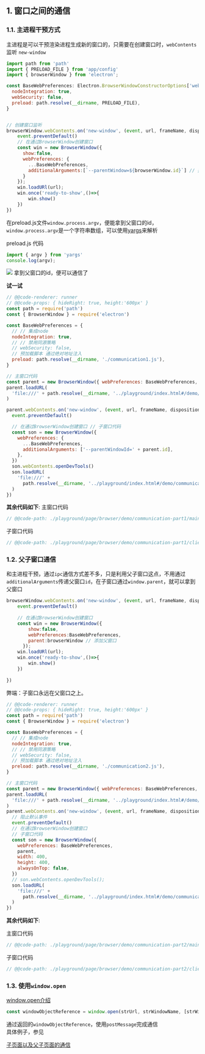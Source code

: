 ## 1. 窗口之间的通信
### 1.1. 主进程干预方式
主进程是可以干预渲染进程生成新的窗口的，只需要在创建窗口时，`webContents` 监听 `new-window` 

```javascript
import path from 'path'
import { PRELOAD_FILE } from 'app/config'
import { browserWindow } from 'electron';

const BaseWebPreferences: Electron.BrowserWindowConstructorOptions['webPreferences'] = {
  nodeIntegration: true,
  webSecurity: false,
  preload: path.resolve(__dirname, PRELOAD_FILE),
}


// 创建窗口监听
browserWindow.webContents.on('new-window', (event, url, frameName, disposition) => {
    event.preventDefault()
    // 在通过BrowserWindow创建窗口
    const win = new BrowserWindow({ 
      show:false, 
      webPreferences: {
        ...BaseWebPreferences,
        additionalArguments:[`--parentWindow=${browserWindow.id}`] // 把父窗口的id传过去
      } 
    });
    win.loadURl(url);
    win.once('ready-to-show',()=>{
        win.show()
    })
})
```
在preload.js文件`window.process.argv`，便能拿到父窗口的id，`window.process.argv`是一个字符串数组，可以使用<a href='https://github.com/yargs/yargs'>yargs</a>来解析

preload.js 代码
```javascript
import { argv } from 'yargs'
console.log(argv);
```
<img src='../../resources/markdown/yargv-parse.png'/>
拿到父窗口的id，便可以通信了

__试一试__

```javascript
// @@code-renderer: runner
// @@code-props: { hideRight: true, height:'600px' }
const path = require('path')
const { BrowserWindow } = require('electron')

const BaseWebPreferences = {
  // // 集成node
  nodeIntegration: true,
  // // 禁用同源策略
  // webSecurity: false,
  // 预加载脚本 通过绝对地址注入
  preload: path.resolve(__dirname, './communication1.js'),
}

// 主窗口代码
const parent = new BrowserWindow({ webPreferences: BaseWebPreferences, x: 100, y: 0 })
parent.loadURL(
  'file:///' + path.resolve(__dirname, '../playground/index.html#/demo/communication-part1/main')
)

parent.webContents.on('new-window', (event, url, frameName, disposition) => {
  event.preventDefault()

  // 在通过BrowserWindow创建窗口 // 子窗口代码
  const son = new BrowserWindow({
    webPreferences: {
      ...BaseWebPreferences,
      additionalArguments: ['--parentWindowId=' + parent.id],
    },
  })
  son.webContents.openDevTools()
  son.loadURL(
    'file:///' +
      path.resolve(__dirname, '../playground/index.html#/demo/communication-part1/client'),
  )
})
```
__其余代码如下__:
主窗口代码
```javascript
// @@code-path: ./playground/page/browser/demo/communication-part1/main.tsx
```
子窗口代码
```javascript
// @@code-path: ./playground/page/browser/demo/communication-part1/client.tsx
```


### 1.2. 父子窗口通信

和主进程干预，通过`ipc`通信方式差不多，只是利用父子窗口这点，不用通过`additionalArguments`传递父窗口`id`，在子窗口通过`window.parent`，就可以拿到父窗口

```javascript
browserWindow.webContents.on('new-window', (event, url, frameName, disposition) => {
    event.preventDefault()
      
    // 在通过BrowserWindow创建窗口
    const win = new BrowserWindow({ 
        show:false, 
        webPreferences:BaseWebPreferences,
        parent:browserWindow // 添加父窗口
      });
    win.loadURl(url);
    win.once('ready-to-show',()=>{
        win.show()
    })
    
})
```
弊端：子窗口永远在父窗口之上。

```javascript
// @@code-renderer: runner
// @@code-props: { hideRight: true, height:'600px' }
const path = require('path')
const { BrowserWindow } = require('electron')

const BaseWebPreferences = {
  // // 集成node
  nodeIntegration: true,
  // // 禁用同源策略
  // webSecurity: false,
  // 预加载脚本 通过绝对地址注入
  preload: path.resolve(__dirname, './communication2.js'),
}

// 主窗口代码
const parent = new BrowserWindow({ webPreferences: BaseWebPreferences, left: 100, top: 0 })
parent.loadURL(
  'file:///' + path.resolve(__dirname, '../playground/index.html#/demo/communication-part2/main'),
)
parent.webContents.on('new-window', (event, url, frameName, disposition) => {
  // 阻止默认事件
  event.preventDefault()
  // 在通过BrowserWindow创建窗口
  // 子窗口代码
  const son = new BrowserWindow({
    webPreferences: BaseWebPreferences,
    parent,
    width: 400,
    height: 400,
    alwaysOnTop: false,
  })
  // son.webContents.openDevTools();
  son.loadURL(
    'file:///' +
      path.resolve(__dirname, '../playground/index.html#/demo/communication-part2/client'),
  )
})
```
__其余代码如下__:

主窗口代码
```javascript
// @@code-path: ./playground/page/browser/demo/communication-part2/main.tsx
```
子窗口代码
```javascript
// @@code-path: ./playground/page/browser/demo/communication-part2/client.tsx
```

### 1.3. 使用`window.open`

[window.open介绍](https://developer.mozilla.org/zh-CN/docs/Web/API/Window/open)

```javascript
const windowObjectReference = window.open(strUrl, strWindowName, [strWindowFeatures]);
```
通过返回的`windowObjectReference`，使用`postMessage`完成通信  
具体例子，参见


<div>
<a href='./index.html#/demo/communication-part3/main' target='_blank'>子页面以及父子页面的通信</a>
</div>